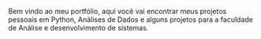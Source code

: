 Bem vindo ao meu portfólio, aqui você vai encontrar meus projetos pessoais em Python,
Análises de Dados e alguns projetos para a faculdade de Análise e desenvolvimento de sistemas.
